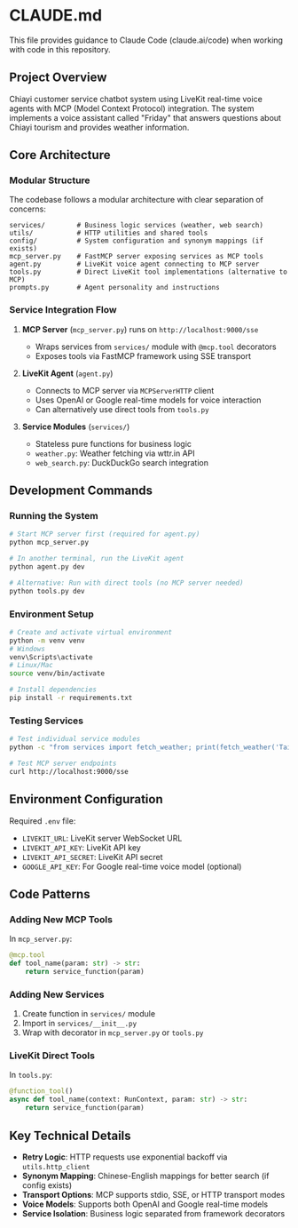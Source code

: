 # CLAUDE.md

This file provides guidance to Claude Code (claude.ai/code) when working with code in this repository.

## Project Overview

Chiayi customer service chatbot system using LiveKit real-time voice agents with MCP (Model Context Protocol) integration. The system implements a voice assistant called "Friday" that answers questions about Chiayi tourism and provides weather information.

## Core Architecture

### Modular Structure

The codebase follows a modular architecture with clear separation of concerns:

```
services/        # Business logic services (weather, web search)
utils/           # HTTP utilities and shared tools
config/          # System configuration and synonym mappings (if exists)
mcp_server.py    # FastMCP server exposing services as MCP tools
agent.py         # LiveKit voice agent connecting to MCP server
tools.py         # Direct LiveKit tool implementations (alternative to MCP)
prompts.py       # Agent personality and instructions
```

### Service Integration Flow

1. **MCP Server** (`mcp_server.py`) runs on `http://localhost:9000/sse`
   - Wraps services from `services/` module with `@mcp.tool` decorators
   - Exposes tools via FastMCP framework using SSE transport

2. **LiveKit Agent** (`agent.py`)
   - Connects to MCP server via `MCPServerHTTP` client
   - Uses OpenAI or Google real-time models for voice interaction
   - Can alternatively use direct tools from `tools.py`

3. **Service Modules** (`services/`)
   - Stateless pure functions for business logic
   - `weather.py`: Weather fetching via wttr.in API
   - `web_search.py`: DuckDuckGo search integration

## Development Commands

### Running the System

```bash
# Start MCP server first (required for agent.py)
python mcp_server.py

# In another terminal, run the LiveKit agent
python agent.py dev

# Alternative: Run with direct tools (no MCP server needed)
python tools.py dev
```

### Environment Setup

```bash
# Create and activate virtual environment
python -m venv venv
# Windows
venv\Scripts\activate
# Linux/Mac
source venv/bin/activate

# Install dependencies
pip install -r requirements.txt
```

### Testing Services

```bash
# Test individual service modules
python -c "from services import fetch_weather; print(fetch_weather('Taipei'))"

# Test MCP server endpoints
curl http://localhost:9000/sse
```

## Environment Configuration

Required `.env` file:
- `LIVEKIT_URL`: LiveKit server WebSocket URL
- `LIVEKIT_API_KEY`: LiveKit API key
- `LIVEKIT_API_SECRET`: LiveKit API secret
- `GOOGLE_API_KEY`: For Google real-time voice model (optional)

## Code Patterns

### Adding New MCP Tools

In `mcp_server.py`:
```python
@mcp.tool
def tool_name(param: str) -> str:
    return service_function(param)
```

### Adding New Services

1. Create function in `services/` module
2. Import in `services/__init__.py`
3. Wrap with decorator in `mcp_server.py` or `tools.py`

### LiveKit Direct Tools

In `tools.py`:
```python
@function_tool()
async def tool_name(context: RunContext, param: str) -> str:
    return service_function(param)
```

## Key Technical Details

- **Retry Logic**: HTTP requests use exponential backoff via `utils.http_client`
- **Synonym Mapping**: Chinese-English mappings for better search (if config exists)
- **Transport Options**: MCP supports stdio, SSE, or HTTP transport modes
- **Voice Models**: Supports both OpenAI and Google real-time models
- **Service Isolation**: Business logic separated from framework decorators